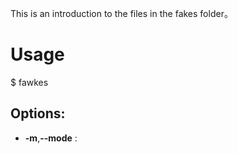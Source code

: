 This is an introduction to the files in the fakes folder。

# Usage

$ fawkes

## Options:
- **-m**,**--mode** :
